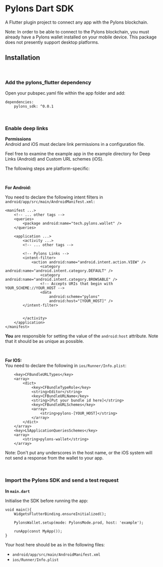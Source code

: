 # Pylons Dart SDK

A Flutter plugin project to connect any app with the Pylons blockchain.

Note: In order to be able to connect to the Pylons blockchain, you must already have a Pylons wallet installed on your mobile device. This package does not presently support desktop platforms.

## **Installation**

<br>

### **Add the pylons_flutter dependency**

Open your pubspec.yaml file within the app folder and add:

```
dependencies:
    pylons_sdk: ^0.0.1
```

<br>

### **Enable deep links**

**Permissions**  
Android and iOS must declare link permissions in a configuration file.

Feel free to examine the example app in the example directory for Deep Links (Android) and Custom URL schemes (iOS).

The following steps are platform-specific:

<br>

**For Android:**

You need to declare the following intent filters in `android/app/src/main/AndroidManifest.xml:`

```
<manifest ...>
    <!-- ... other tags -->
    <queries>
        <package android:name="tech.pylons.wallet" />
    </queries>

    <application ...>
        <activity ...>
        <!-- ... other tags -->

        <!-- Pylons Links -->
        <intent-filter>
            <action android:name="android.intent.action.VIEW" />
                <category android:name="android.intent.category.DEFAULT" />
                <category android:name="android.intent.category.BROWSABLE" />
                <!-- Accepts URIs that begin with YOUR_SCHEME://YOUR_HOST -->
                <data
                    android:scheme="pylons"
                    android:host="[YOUR_HOST]" />
        </intent-filter>


        </activity>
    </application>
</manifest>
```

**You** are responsible for setting the value of the `android:host` attribute. Note that it should be as unique as possible.

<br>

**For IOS:**  
You need to declare the following in `ios/Runner/Info.plist`:

```
	<key>CFBundleURLTypes</key>
	<array>
		<dict>
			<key>CFBundleTypeRole</key>
			<string>Editor</string>
			<key>CFBundleURLName</key>
			<string>[Put your bundle id here]</string>
			<key>CFBundleURLSchemes</key>
			<array>
				<string>pylons-[YOUR_HOST]</string>
			</array>
		</dict>
	</array>
    <key>LSApplicationQueriesSchemes</key>
    <array>
        <string>pylons-wallet</string>
    </array>
```

Note: Don't put any underscores in the host name, or the iOS system will not send a response from the wallet to your app.

<br>

### **Import the Pylons SDK and send a test request**

**In `main.dart`**

Initialise the SDK before running the app:

```
void main(){
    WidgetsFlutterBinding.ensureInitialized();

    PylonsWallet.setup(mode: PylonsMode.prod, host: 'example');

    runApp(const MyApp());
}
```

Your host here should be as in the following files:

- `android/app/src/main/AndroidManifest.xml`
- `ios/Runner/Info.plist`
